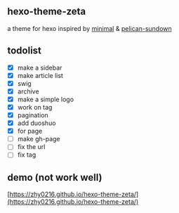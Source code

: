 ## hexo-theme-zeta
a theme for hexo inspired by [minimal](https://github.com/orderedlist/minimal) & [pelican-sundown](https://github.com/keningle/pelican-sundown)

## todolist

- [x] make a sidebar
- [x] make article list
- [x] swig
- [x] archive
- [x] make a simple logo
- [x] work on tag
- [x] pagination
- [X] add duoshuo
- [x] for page
- [ ] make gh-page
- [ ] fix the url
- [ ] fix tag

## demo (not work well)
[https://zhy0216.github.io/hexo-theme-zeta/](https://zhy0216.github.io/hexo-theme-zeta/) 
